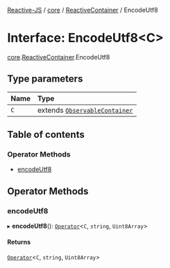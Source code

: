 [Reactive-JS](../README.md) / [core](../modules/core.md) / [ReactiveContainer](../modules/core.ReactiveContainer.md) / EncodeUtf8

# Interface: EncodeUtf8<C\>

[core](../modules/core.md).[ReactiveContainer](../modules/core.ReactiveContainer.md).EncodeUtf8

## Type parameters

| Name | Type |
| :------ | :------ |
| `C` | extends [`ObservableContainer`](core.ObservableContainer.md) |

## Table of contents

### Operator Methods

- [encodeUtf8](core.ReactiveContainer.EncodeUtf8.md#encodeutf8)

## Operator Methods

### encodeUtf8

▸ **encodeUtf8**(): [`Operator`](../modules/core.Container.md#operator)<`C`, `string`, `Uint8Array`\>

#### Returns

[`Operator`](../modules/core.Container.md#operator)<`C`, `string`, `Uint8Array`\>
